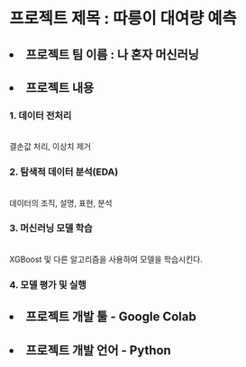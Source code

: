 

<h1> 프로젝트 제목 : 따릉이 대여량 예측 </h1>
<h2> <li> 프로젝트 팀 이름 : 나 혼자 머신러닝 </li> </h2>
<h2> <li> 프로젝트 내용 </li></h2>
<h3> 1. 데이터 전처리 </h3> <br>
결손값 처리, 이상치 제거 <br>
<h3> 2. 탐색적 데이터 분석(EDA) </h3> <br>
데이터의 조직, 설명, 표현, 분석 <br> 
<h3> 3. 머신러닝 모델 학습 </h3> <br>
XGBoost 및 다른 알고리즘을 사용하여 모델을 학습시킨다. <br> 
<h3> 4. 모델 평가 및 실행 </h3>
<h2> <li>프로젝트 개발 툴 - Google Colab </li> </h2>
<h2> <li> 프로젝트 개발 언어 - Python </li> </h2>

